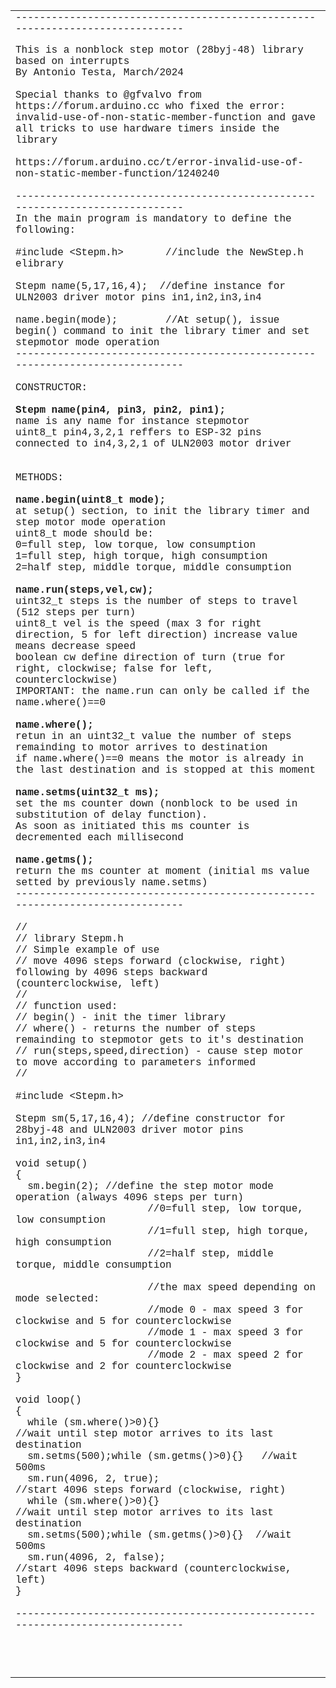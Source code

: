 <body>

<div align="left">

<table border="0" width="100%" cellspacing="0" cellpadding="0" id="table1">
	<tr>
		<td><font face="Courier">
		------------------------------------------------------------------------------</font><p>
		<font face="Courier">This is a nonblock step motor (28byj-48) library 
		based on interrupts<br>
		By Antonio Testa, March/2024<br>
		<br>
		Special thanks to @gfvalvo from https://forum.arduino.cc who fixed the 
		error: invalid-use-of-non-static-member-function and gave all tricks to 
		use hardware timers inside the library<br>
		<br>
		https://forum.arduino.cc/t/error-invalid-use-of-non-static-member-function/1240240<br>
		<br>
		------------------------------------------------------------------------------<br>
		In the main program is mandatory to define the following:<br>
		<br>
		#include &lt;Stepm.h&gt;&nbsp;&nbsp;&nbsp;&nbsp;&nbsp;&nbsp; //include the NewStep.h 
		elibrary <br>
		<br>
		Stepm name(5,17,16,4);&nbsp; //define instance for ULN2003 driver motor 
		pins in1,in2,in3,in4<br>
		<br>
		name.begin(mode);&nbsp;&nbsp;&nbsp;&nbsp;&nbsp; &nbsp; //At setup(), 
		issue begin() command to init the library timer and set stepmotor mode 
		operation<br>
		------------------------------------------------------------------------------<br>
		<br>
		CONSTRUCTOR:<br>
		<br>
		<b>Stepm name(pin4, pin3, pin2, pin1); </b><br>
		name is any name for instance stepmotor<br>
		uint8_t pin4,3,2,1 reffers to ESP-32 pins connected to in4,3,2,1 of 
		ULN2003 motor driver<br>
		<br>
		<br>
		METHODS:<br>
		<br>
		<b>name.begin(uint8_t mode);</b><br>
		at setup() section, to init the library timer and step motor mode 
		operation<br>
		uint8_t mode should be:<br>
		0=full step, low torque, low consumption<br>
		1=full step, high torque, high consumption<br>
		2=half step, middle torque, middle consumption <br>
		<br>
		<b>name.run(steps,vel,cw);</b><br>
		uint32_t steps is the number of steps to travel (512 steps per turn)<br>
		uint8_t vel is the speed (max 3 for right direction, 5 for left 
		direction) increase value means decrease speed<br>
		boolean cw define direction of turn (true for right, clockwise; false 
		for left, counterclockwise)<br>
		IMPORTANT: the name.run can only be called if the name.where()==0 <br>
		<br>
		<b>name.where();</b><br>
		retun in an uint32_t value the number of steps remainding to motor 
		arrives to destination<br>
		if name.where()==0 means the motor is already in the last destination 
		and is stopped at this moment<br>
		<br>
		<b>name.setms(uint32_t ms);</b><br>
		set the ms counter down (nonblock to be used in substitution of delay 
		function).<br>
		As soon as initiated this ms counter is decremented each millisecond<br>
		<br>
		<b>name.getms();</b><br>
		return the ms counter at moment (initial ms value setted by previously 
		name.setms)<br>
		------------------------------------------------------------------------------<br>
		<br>
		//<br>
		// library Stepm.h<br>
		// Simple example of use<br>
		// move 4096 steps forward (clockwise, right) following by 4096 steps 
		backward (counterclockwise, left)<br>
		// <br>
		// function used:<br>
		// begin() - init the timer library<br>
		// where() - returns the number of steps remainding to stepmotor gets to 
		it's destination<br>
		// run(steps,speed,direction) - cause step motor to move according to 
		parameters informed<br>
		// <br>
		<br>
		#include &lt;Stepm.h&gt;<br>
		<br>
		Stepm sm(5,17,16,4); //define constructor for 28byj-48 and ULN2003 
		driver motor pins in1,in2,in3,in4<br>
		<br>
		void setup()<br>
		{<br>
&nbsp; sm.begin(2); //define the step motor mode operation (always 4096 steps 
		per turn) <br>
&nbsp;&nbsp;&nbsp;&nbsp;&nbsp;&nbsp;&nbsp;&nbsp;&nbsp; &nbsp;&nbsp;&nbsp;&nbsp;&nbsp;&nbsp; &nbsp;&nbsp;&nbsp;&nbsp; 
		//0=full step, low torque, low consumption<br>
&nbsp;&nbsp;&nbsp;&nbsp;&nbsp;&nbsp;&nbsp;&nbsp;&nbsp;&nbsp;&nbsp;&nbsp;&nbsp;&nbsp;&nbsp; &nbsp;&nbsp; &nbsp;&nbsp; 
		//1=full step, high torque, high consumption<br>
&nbsp;&nbsp;&nbsp;&nbsp;&nbsp;&nbsp;&nbsp;&nbsp;&nbsp;&nbsp;&nbsp;&nbsp;&nbsp;&nbsp;&nbsp; &nbsp;&nbsp; &nbsp;&nbsp; 
		//2=half step, middle torque, middle consumption<br>
		<br>
&nbsp;&nbsp;&nbsp;&nbsp;&nbsp;&nbsp;&nbsp;&nbsp;&nbsp;&nbsp;&nbsp;&nbsp;&nbsp; &nbsp;&nbsp;&nbsp;&nbsp;&nbsp; &nbsp; 
		//the max speed depending on mode selected:<br>
&nbsp;&nbsp;&nbsp;&nbsp;&nbsp;&nbsp;&nbsp;&nbsp;&nbsp;&nbsp;&nbsp;&nbsp;&nbsp; &nbsp;&nbsp;&nbsp;&nbsp;&nbsp; &nbsp; 
		//mode 0 - max speed 3 for clockwise and 5 for counterclockwise<br>
&nbsp;&nbsp;&nbsp;&nbsp;&nbsp;&nbsp;&nbsp;&nbsp;&nbsp;&nbsp;&nbsp;&nbsp;&nbsp; &nbsp;&nbsp;&nbsp;&nbsp;&nbsp; &nbsp; 
		//mode 1 - max speed 3 for clockwise and 5 for counterclockwise<br>
&nbsp;&nbsp;&nbsp;&nbsp;&nbsp;&nbsp;&nbsp;&nbsp;&nbsp;&nbsp;&nbsp;&nbsp;&nbsp;&nbsp; &nbsp;&nbsp;&nbsp;&nbsp; &nbsp; 
		//mode 2 - max speed 2 for clockwise and 2 for counterclockwise<br>
		}<br>
		<br>
		void loop()<br>
		{<br>
&nbsp; while (sm.where()&gt;0){}&nbsp;&nbsp;&nbsp;&nbsp;&nbsp;&nbsp;&nbsp;&nbsp;&nbsp;&nbsp;&nbsp;&nbsp;&nbsp;&nbsp;&nbsp;&nbsp;&nbsp;&nbsp;&nbsp;&nbsp; 
		//wait until step motor arrives to its last destination<br>
&nbsp; sm.setms(500);while (sm.getms()&gt;0){}&nbsp;&nbsp; //wait 500ms<br>
&nbsp; sm.run(4096, 2, true);&nbsp;&nbsp;&nbsp;&nbsp;&nbsp;&nbsp;&nbsp;&nbsp;&nbsp;&nbsp;&nbsp;&nbsp;&nbsp;&nbsp;&nbsp;&nbsp;&nbsp;&nbsp;&nbsp;&nbsp; //start 4096 steps forward (clockwise, right) <br>
&nbsp; while (sm.where()&gt;0){}&nbsp;&nbsp;&nbsp;&nbsp;&nbsp;&nbsp;&nbsp;&nbsp;&nbsp;&nbsp;&nbsp;&nbsp;&nbsp;&nbsp;&nbsp;&nbsp;&nbsp;&nbsp;&nbsp;&nbsp;&nbsp;&nbsp; //wait until step motor arrives to its last destination<br>
&nbsp; sm.setms(500);while (sm.getms()&gt;0){}&nbsp; //wait 500ms<br>
&nbsp; sm.run(4096, 2, false);&nbsp;&nbsp;&nbsp;&nbsp;&nbsp;&nbsp;&nbsp;&nbsp;&nbsp;&nbsp;&nbsp; &nbsp;&nbsp;&nbsp;&nbsp;&nbsp;&nbsp;&nbsp;&nbsp; //start 4096 steps backward (counterclockwise, left) <br>
		}<br>
		<br>
		------------------------------------------------------------------------------<br>
&nbsp;</font></p>
		<p>&nbsp;</td>
	</tr>
</table>

</div>

</body>
